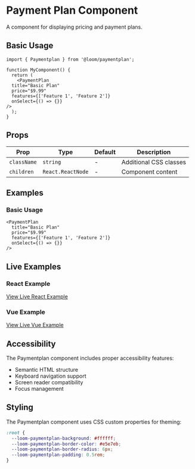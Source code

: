 # Payment Plan Component

A component for displaying pricing and payment plans.

## Basic Usage

```tsx
import { Paymentplan } from '@loom/paymentplan';

function MyComponent() {
  return (
    <PaymentPlan 
  title="Basic Plan"
  price="$9.99"
  features={['Feature 1', 'Feature 2']}
  onSelect={() => {}}
/>
  );
}
```

## Props

| Prop | Type | Default | Description |
|------|------|---------|-------------|
| `className` | `string` | - | Additional CSS classes |
| `children` | `React.ReactNode` | - | Component content |

## Examples

### Basic Usage

```tsx
<PaymentPlan 
  title="Basic Plan"
  price="$9.99"
  features={['Feature 1', 'Feature 2']}
  onSelect={() => {}}
/>
```

## Live Examples

### React Example
[View Live React Example](https://loom-css-react.vercel.app/components/paymentplan)

### Vue Example
[View Live Vue Example](https://loom-css-vue.netlify.app/components/paymentplan)

## Accessibility

The Paymentplan component includes proper accessibility features:

- Semantic HTML structure
- Keyboard navigation support
- Screen reader compatibility
- Focus management

## Styling

The Paymentplan component uses CSS custom properties for theming:

```css
:root {
  --loom-paymentplan-background: #ffffff;
  --loom-paymentplan-border-color: #e5e7eb;
  --loom-paymentplan-border-radius: 6px;
  --loom-paymentplan-padding: 0.5rem;
}
```
